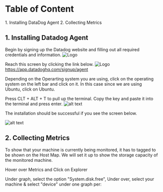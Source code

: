 <h1>Table of Content</h1>
  1. Installing DataDog Agent
  2. Collecting Metrics
  
  
 <h2>1. Installing Datadog Agent</h2>
  
Begin by signing up the Datadog website and filling out all required credentials and information.
   ![Logo](https://raw.githubusercontent.com/FantasyStarr/hiring-engineers/debdbde804f263ec43926b810dc206986dd7639d/Screenshot%20from%202017-12-05%2021-19-32.png)
   
Reach this screen by clicking the link below.
![Logo](https://raw.githubusercontent.com/FantasyStarr/hiring-engineers/master/Screenshot%20from%202017-12-05%2021-22-40.png)
  <br>https://app.datadoghq.com/signup/agent
  
Depending on the Operarting system you are using, click on the operating system on the left bar and click on it. In this case since we are using Ubuntu, click on Ubuntu.
  
Press CLT + ALT + T to pull up the terminal. Copy the key and paste it into the terminal and press enter.
![alt text](https://raw.githubusercontent.com/FantasyStarr/hiring-engineers/master/Screenshot%20from%202017-12-05%2021-30-01.png)

The installation should be successful if you see the screen below.

![alt text](https://raw.githubusercontent.com/FantasyStarr/hiring-engineers/master/Screenshot%20from%202017-12-05%2022-20-42.png)

<h2>2. Collecting Metrics</h2>
To show that your machine is currently being monitored, it has to tagged to be shown on the Host Map. We will set it up to show the storage capacity of the monitored machine.

Hover over Metrics and Click on Explorer

Under graph, select the option "System.disk.free", Under over, select your machine & select "device" under one graph per:
